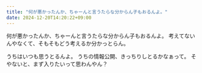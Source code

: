 ```yaml
---
title: "何が悪かったんか、ちゃーんと言うたらな分からん子もおるんよ。"
date: 2024-12-20T14:20:22+09:00
---
```

何が悪かったんか、ちゃーんと言うたらな分からん子もおるんよ。
考えてないんやなくて、そもそもどう考えるか分かっとらん。

うちはいつも思うとるんよ。
うちの情報公開、きっちりしとるかなぁって。
そやないと、まず入りたいって思わんやん？
